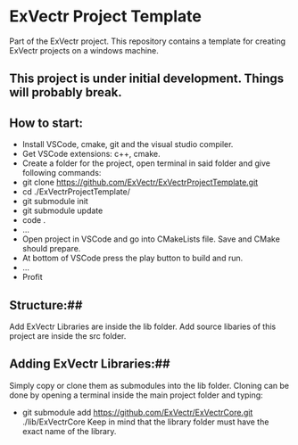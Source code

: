# ExVectr Project Template
Part of the ExVectr project. 
This repository contains a template for creating ExVectr projects on a windows machine.
## **This project is under initial development. Things will probably break.**
## How to start:
- Install VSCode, cmake, git and the visual studio compiler.
- Get VSCode extensions: c++, cmake.
- Create a folder for the project, open terminal in said folder and give following commands:
- git clone https://github.com/ExVectr/ExVectrProjectTemplate.git
- cd ./ExVectrProjectTemplate/
- git submodule init
- git submodule update
- code .
- ...
- Open project in VSCode and go into CMakeLists file. Save and CMake should prepare.
- At bottom of VSCode press the play button to build and run.
- ...
- Profit
## Structure:##
Add ExVectr Libraries are inside the lib folder. Add source libaries of this project are inside the src folder.
## Adding ExVectr Libraries:##
Simply copy or clone them as submodules into the lib folder. Cloning can be done by opening a terminal inside the main project folder and typing:
- git submodule add https://github.com/ExVectr/ExVectrCore.git ./lib/ExVectrCore
Keep in mind that the library folder must have the exact name of the library.
